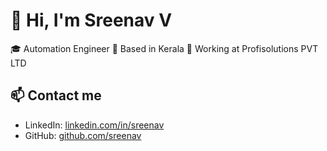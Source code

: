 # 👋 Hi, I'm Sreenav V

🎓 Automation Engineer 
📍 Based in Kerala
🏢 Working at Profisolutions PVT LTD

## 📫 Contact me
- LinkedIn: [linkedin.com/in/sreenav](https://linkedin.com/in/sreenav)
- GitHub: [github.com/sreenav](https://github.com/sreenav)
